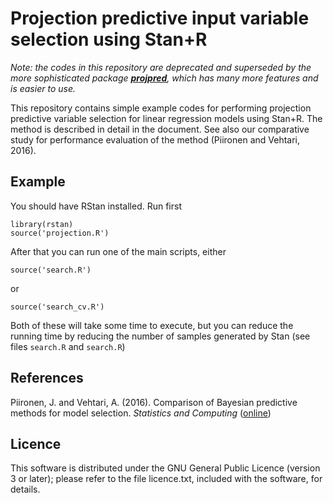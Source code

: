 Projection predictive input variable selection using Stan+R
===========================================================


<i>Note: the codes in this repository are deprecated and superseded by the more sophisticated package <b>[projpred](https://github.com/stan-dev/projpred)</b>, which has many more features and is easier to use. </i>

This repository contains simple example codes for performing projection predictive variable selection for linear regression models using Stan+R. The method is described in detail in the document. See also our comparative study for performance evaluation of the method (Piironen and Vehtari, 2016).


Example
-------
You should have RStan installed. Run first

    library(rstan)
    source('projection.R')

After that you can run one of the main scripts, either

    source('search.R')
    
or 

    source('search_cv.R')

Both of these will take some time to execute, but you can reduce the running time by reducing the number of samples generated by Stan (see files `search.R` and `search.R`)

References
------------
Piironen, J. and Vehtari, A. (2016). Comparison of Bayesian predictive methods for model selection. *Statistics and Computing* ([online][])

  [online]: http://link.springer.com/article/10.1007/s11222-016-9649-y


Licence
---------
This software is distributed under the GNU General Public Licence (version 3 or later); please refer to the file licence.txt, included with the software, for details.

